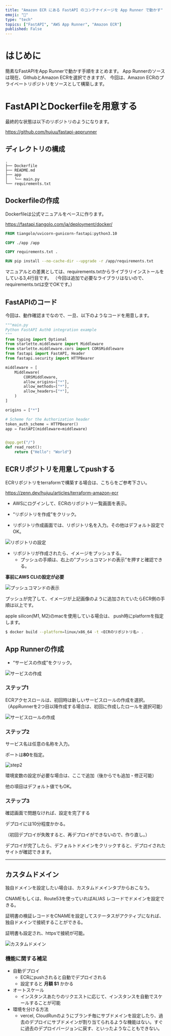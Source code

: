 ```yaml
---
title: "Amazon ECR にある FastAPI のコンテナイメージを App Runner で動かす"
emoji: "🌱"
type: "tech"
topics: ["FastAPI", "AWS App Runner", "Amazon ECR"]
published: False
---
```


# はじめに

簡素なFastAPIをApp Runnerで動かす手順をまとめます。
App Runnerのソースは現在、GithubとAmazon ECRを選択できますが、
今回は、Amazon ECRのプライベートリポジトリをソースとして構築します。

# FastAPIとDockerfileを用意する

最終的な状態は以下のリポジトリのようになります。

https://github.com/hujuu/fastapi-apprunner

## ディレクトリの構成

```
.
├── Dockerfile
├── README.md
├── app
│   └── main.py
└── requirements.txt
```

## Dockerfileの作成

Dockerfileは公式マニュアルをベースに作ります。

https://fastapi.tiangolo.com/ja/deployment/docker/

```Dockerfile
FROM tiangolo/uvicorn-gunicorn-fastapi:python3.10

COPY ./app /app

COPY requirements.txt .

RUN pip install --no-cache-dir --upgrade -r /app/requirements.txt

```

マニュアルとの差異としては、requirements.txtからライブラリインストールをしている3,4行目です。
（今回は追加で必要なライブラリはないので、requirements.txtは空でOKです。）

## FastAPIのコード

今回は、動作確認までなので、一旦、以下のようなコードを用意します。

```python
"""main.py
Python FastAPI Auth0 integration example
"""
from typing import Optional
from starlette.middleware import Middleware
from starlette.middleware.cors import CORSMiddleware
from fastapi import FastAPI, Header
from fastapi.security import HTTPBearer

middleware = [
	Middleware(
		CORSMiddleware,
		allow_origins=["*"],
		allow_methods=["*"],
		allow_headers=["*"],
	)
]

origins = ["*"]

# Scheme for the Authorization header
token_auth_scheme = HTTPBearer()
app = FastAPI(middleware=middleware)


@app.get("/")
def read_root():
	return {"Hello": "World"}
```

## ECRリポジトリを用意してpushする

ECRリポジトリをterraformで構築する場合は、こちらをご参考下さい。

https://zenn.dev/hujuu/articles/terraform-amazon-ecr

- AWSにログインして、ECRのリポジトリ一覧画面を表示。
- “リポジトリを作成”をクリック。

- リポジトリ作成画面では、リポジトリ名を入力。その他はデフォルト設定でOK。

![リポジトリの設定](https://storage.googleapis.com/zenn-user-upload/a9e40a839793-20230223.png)

- リポジトリが作成されたら、イメージをプッシュする。
  - プッシュの手順は、右上の”プッシュコマンドの表示”を押すと確認できる。

**事前にAWS CLIの設定が必要**

![プッシュコマンドの表示](https://storage.googleapis.com/zenn-user-upload/e5bcece64f2c-20230224.png)

プッシュが完了して、イメージが上記画像のように追加されていたらECR側の手順は以上です。

apple silicon(M1, M2)のmacを使用している場合は、
push時にplatformを指定します。

```bash
$ docker build --platform=linux/x86_64 -t <ECRのリポジトリ名> . 
```


## App Runnerの作成

- “サービスの作成”をクリック。

![サービスの作成](https://storage.googleapis.com/zenn-user-upload/22e906ae259b-20230224.png)

### ステップ1
ECRアクセスロールは、初回時は新しいサービスロールの作成を選択。（AppRunnerを2つ目以降作成する場合は、初回に作成したロールを選択可能）

![サービスロールの作成](https://storage.googleapis.com/zenn-user-upload/d27f0dc71a37-20230224.png)

### ステップ2

サービス名は任意の名称を入力。

ポートは**80**を指定。

![step2](https://storage.googleapis.com/zenn-user-upload/4d6a5c0e541d-20230224.jpg)

環境変数の設定が必要な場合は、ここで追加（後からでも追加・修正可能）

他の項目はデフォルト値でもOK。

### ステップ3

確認画面で問題なければ、設定を完了する

デプロイには10分程度かかる。

（初回デプロイが失敗すると、再デプロイができないので、作り直し。）

デプロイが完了したら、デフォルトドメインをクリックすると、デプロイされたサイトが確認できます。

---

## カスタムドメイン

独自ドメインを設定したい場合は、カスタムドメインタブからおこなう。

CNAMEもしくは、Route53を使っていればALIAS レコードでドメインを設定できる。

証明書の検証レコードをCNAMEを設定してステータスがアクティブになれば、独自ドメインで接続することができる。

証明書も設定され、httpsで接続が可能。

![カスタムドメイン](https://storage.googleapis.com/zenn-user-upload/3b390e63c679-20230224.png)


### 機能に関する補足

- 自動デプロイ
	- ECRにpushされると自動でデプロイされる
	- 設定すると **月額 $1** かかる
- オートスケール
	- インスタンスあたりのリクエストに応じて、インスタンスを自動でスケールすることが可能
- 環境を分ける方法
	- vercel, CloudRunのようにブランチ毎にサブドメインを設定したり、過去のデプロイにサブドメインが割り当てられるような機能はない。すぐに過去のデプロイバージョンに戻す、といったようなこともできない。

